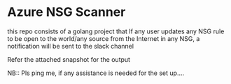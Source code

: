 # Azure NSG Scanner

this repo consists of a golang project that If any user updates any NSG rule to be open to the world/any source from the Internet in any NSG, a notification will be sent to the slack channel 

Refer the attached snapshot for the output

NB:: Pls ping me, if any assistance is needed for the set up....

